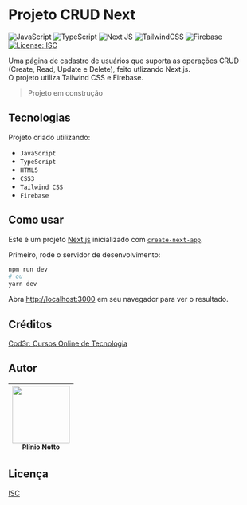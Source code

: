 # Projeto CRUD Next  

![JavaScript](https://img.shields.io/badge/javascript-%23323330.svg?style=for-the-badge&logo=javascript&logoColor=%23F7DF1E) ![TypeScript](https://img.shields.io/badge/typescript-%23007ACC.svg?style=for-the-badge&logo=typescript&logoColor=white) ![Next JS](https://img.shields.io/badge/Next-black?style=for-the-badge&logo=next.js&logoColor=white) ![TailwindCSS](https://img.shields.io/badge/tailwindcss-%2338B2AC.svg?style=for-the-badge&logo=tailwind-css&logoColor=white) ![Firebase](https://img.shields.io/badge/firebase-%23039BE5.svg?style=for-the-badge&logo=firebase) [![License: ISC](https://img.shields.io/badge/License-ISC-blue.svg)](https://opensource.org/licenses/ISC)  

Uma página de cadastro de usuários que suporta as operações CRUD (Create, Read, Update e Delete), feito utlizando Next.js.  
O projeto utiliza Tailwind CSS e Firebase.

> Projeto em construção  

## Tecnologias  

Projeto criado utilizando:  

+ ``JavaScript``  
+ ``TypeScript``  
+ ``HTML5``  
+ ``CSS3``  
+ ``Tailwind CSS``  
+ ``Firebase``  

## Como usar  

Este é um projeto [Next.js](https://nextjs.org/) inicializado com [`create-next-app`](https://github.com/vercel/next.js/tree/canary/packages/create-next-app).  

Primeiro, rode o servidor de desenvolvimento:

```bash
npm run dev
# ou
yarn dev
```

Abra [http://localhost:3000](http://localhost:3000) em seu navegador para ver o resultado.

## Créditos  

[Cod3r: Cursos Online de Tecnologia](https://www.cod3r.com.br/)  

## Autor   

| [<img src="https://avatars.githubusercontent.com/u/89879197?s=400&u=6e371fd0f1b5b2dc0df1e4212e34f600bc6a209b&v=4" width=115><br><sub>Plínio Netto</sub>](https://github.com/PSONetto) |  
| :---: |  

## Licença  

[ISC](https://choosealicense.com/licenses/isc/)  